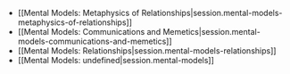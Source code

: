
- [[Mental Models:  Metaphysics of Relationships|session.mental-models-metaphysics-of-relationships]]
- [[Mental Models:  Communications and Memetics|session.mental-models-communications-and-memetics]]
- [[Mental Models:  Relationships|session.mental-models-relationships]]
- [[Mental Models: undefined|session.mental-models]]
